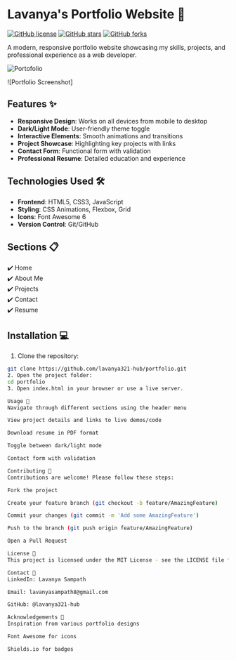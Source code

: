 # Lavanya's Portfolio Website 🌟

[![GitHub license](https://img.shields.io/badge/license-MIT-blue.svg)](https://github.com/lavanya321-hub/portfolio/blob/main/LICENSE)
[![GitHub stars](https://img.shields.io/github/stars/lavanya321-hub/portfolio)](https://github.com/lavanya321-hub/portfolio/stargazers)
[![GitHub forks](https://img.shields.io/github/forks/lavanya321-hub/portfolio)](https://github.com/lavanya321-hub/portfolio/network)

A modern, responsive portfolio website showcasing my skills, projects, and professional experience as a web developer.

![Portofolio](https://github.com/user-attachments/assets/9241ea96-d5c9-4dad-b297-3b4e08706b98)

![Portfolio Screenshot]

## Features ✨

- **Responsive Design**: Works on all devices from mobile to desktop
- **Dark/Light Mode**: User-friendly theme toggle
- **Interactive Elements**: Smooth animations and transitions
- **Project Showcase**: Highlighting key projects with links
- **Contact Form**: Functional form with validation
- **Professional Resume**: Detailed education and experience

## Technologies Used 🛠️

- **Frontend**: HTML5, CSS3, JavaScript
- **Styling**: CSS Animations, Flexbox, Grid
- **Icons**: Font Awesome 6
- **Version Control**: Git/GitHub

## Sections 📋

✔️ Home  
✔️ About Me  
✔️ Projects  
✔️ Contact  
✔️ Resume  

## Installation 💻

1. Clone the repository:
```bash
git clone https://github.com/lavanya321-hub/portfolio.git
2. Open the project folder:
cd portfolio
3. Open index.html in your browser or use a live server.

Usage 🚀
Navigate through different sections using the header menu

View project details and links to live demos/code

Download resume in PDF format

Toggle between dark/light mode

Contact form with validation

Contributing 🤝
Contributions are welcome! Please follow these steps:

Fork the project

Create your feature branch (git checkout -b feature/AmazingFeature)

Commit your changes (git commit -m 'Add some AmazingFeature')

Push to the branch (git push origin feature/AmazingFeature)

Open a Pull Request

License 📄
This project is licensed under the MIT License - see the LICENSE file for details.

Contact 📧
LinkedIn: Lavanya Sampath

Email: lavanyasampath8@gmail.com

GitHub: @lavanya321-hub

Acknowledgements 🙏
Inspiration from various portfolio designs

Font Awesome for icons

Shields.io for badges
